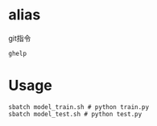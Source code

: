# alias
git指令
```
ghelp
```
# Usage
```
sbatch model_train.sh # python train.py
sbatch model_test.sh # python test.py
```
